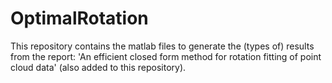 # OptimalRotation

This repository contains the matlab files to generate the (types of) results from the report: 'An efficient closed form method for rotation fitting of point cloud data' (also added to this repository).
